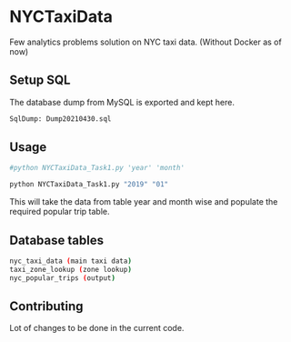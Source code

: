 # NYCTaxiData

Few analytics problems solution on NYC taxi data. (Without Docker as of now)

## Setup SQL

The database dump from MySQL is exported and kept here.

```bash
SqlDump: Dump20210430.sql
```

## Usage

```python
#python NYCTaxiData_Task1.py 'year' 'month'

python NYCTaxiData_Task1.py "2019" "01"

```
This will take the data from table year and month wise and populate the required popular trip table.

## Database tables
``` bash
nyc_taxi_data (main taxi data)
taxi_zone_lookup (zone lookup)
nyc_popular_trips (output)
```

## Contributing
Lot of changes to be done in the current code.

